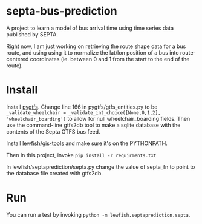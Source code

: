 septa-bus-prediction
===================

A project to learn a model of bus arrival time using time series data published by SEPTA.

Right now, I am just working on retrieving the route shape data for a bus route, and using using it to normalize the lat/lon position of a bus into route-centered coordinates (ie. between 0 and 1 from the start to the end of the route).

Install
=========
Install <a href="https://github.com/jarondl/pygtfs">pygtfs</a>. Change line 166 in pygtfs/gtfs_entities.py to be
```_validate_wheelchair = _validate_int_choice([None,0,1,2], 'wheelchair_boarding')``` to allow for null wheelchair_boarding fields. Then use the command-line gtfs2db tool to make a sqlite database with the contents of the Septa GTFS bus feed.

Install <a href="https://github.com/lewfish/gis-tools">lewfish/gis-tools</a> and make sure it's on the PYTHONPATH.

Then in this project, invoke ```pip install -r requirments.txt```

In lewfish/septaprediction/septa.py change the value of septa_fn to point to the database file created with gtfs2db.



Run
====
You can run a test by invoking ```python -m lewfish.septaprediction.septa```.

